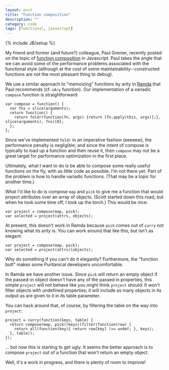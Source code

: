 ```yaml
---
layout: post
title: "Function composition"
description: ""
category: code
tags: [functional, javascript]
---
```

{% include JB/setup %}

My friend and former (and future?) colleague, Paul Grenier, recently posted on the topic of [function composition](http://autosponge.github.io/blog/2013/02/09/variadic-composition-without-recursion/) in Javascript. Paul takes the angle that we can avoid some of the performance problems associated with the functional style (although at the cost of some maintainability--constructed functions are not the most pleasant thing to debug).

We use a similar approach to "memoizing" functions by arity in [Ramda](https://github.com/CrossEye/ramda) that Paul recommends (cf. `nAry` function). Our implementation of a variadic `compose` function is straightforward:

    var compose = function() { 
      var fns = slice(arguments);
      return function() {
        return foldr(function(fn, args) {return [fn.apply(this, args)];}, slice(arguments), fns)[0];
      };
    };

Since we've implemented `foldr` in an imperative fashion (eeeeew), the performance penalty is negligible; and since the intent of compose is typically to load up a function and then reuse it, then `compose` may not be a great target for performance optimization in the first place. 

Ultimately, what I want to do is be able to compose some really useful functions on the fly, with as little code as possible. I'm not there yet. Part of the problem is how to handle variadic functions. (That may be a topic for another time.)

What I'd like to do is compose `map` and `pick` to give me a function that would project attributes over an array of objects. (Scott started down this road, but when he took some time off, I took up the torch.) This would be nice:

    var project = compose(map, pick);
    var selected = project(attrs, objects);

At present, this doesn't work in Ramda because `pick` comes out of `curry` not knowing what its arity is. You can work around that like this, but isn't as elegant:

    var project = compose(map, pick);
    var selected = project(attrs)(objects);

Why do something if you can't do it elegantly? Furthermore, the "function butt" makes some Puritanical developers uncomfortable. 

In Ramda we have another issue. Since `pick` will return an empty object if the passed-in object doesn't have any of the passed in properties, this simple `project` will not behave like you might think `project` should: It won't filter objects with undefined properties; it will include as many objects in its output as are given to it in its table parameter.

You can hack around that, of course, by filtering the table on the way into `project`:

    project = curry(function(keys, table) {
      return compose(map, pick)(keys)(filter(function(row) {
        return all(function(key){ return row[key] !== undef; }, keys);
      }, table));
    });

... but now this is starting to get ugly. It seems the better approach is to compose `project` out of a function that won't return an empty object.

Well, it's a work in progress, and there is plenty of room to improve!







